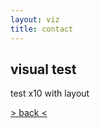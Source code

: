 ```yaml
---
layout: viz
title: contact
---
```


## visual test

test x10 with layout

<div style="text-align:center"> 
        <script src="https://cdnjs.cloudflare.com/ajax/libs/p5.js/1.9.0/p5.min.js"></script>
    <script src="sketch.js"></script>
</div>



[> back <](./)

